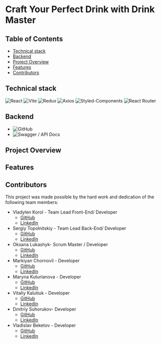 # Craft Your Perfect Drink with Drink Master

## Table of Contents

- [Technical stack](#stek)
- [Backend](#backend)
- [Project Overview](#project-overview)
- [Features](#features)
- [Contributors](#contributors)

## <a id="stek">Technical stack</a>

![React](https://img.shields.io/badge/React-%23007ACC.svg?style=for-the-badge&logo=react&logoColor=white)
![Vite](https://img.shields.io/badge/vite-%23646CFF.svg?style=for-the-badge&logo=vite&logoColor=white)
![Redux](https://img.shields.io/badge/Redux-%23764ABC.svg?style=for-the-badge&logo=redux&logoColor=white)
![Axios](https://img.shields.io/badge/Axios-%23000000.svg?style=for-the-badge&logo=axios&logoColor=white)
![Styled-Components](https://img.shields.io/badge/Styled_Components-%23DB7093.svg?style=for-the-badge&logo=styled-components&logoColor=white)
![React Router](https://img.shields.io/badge/React_Router-%23000000.svg?style=for-the-badge&logo=react-router&logoColor=white)

## <a id="backend">Backend</a>

- ![GitHub](https://img.shields.io/badge/:badgeContent?style=flat-square&logo=github&logoColor=white&color=black)
- ![Swagger / API Docs]()

## <a id="project-overview">Project Overview</a>

## <a id="features">Features</a>

## <a id="contributors">Contributors</a>

This project was made possible by the hard work and dedication of the following
team members:

- Vladylen Korol - Team Lead Front-End/ Developer
  - [GitHub](https://github.com/iVladyuser)
  - [LinkedIn](https://www.linkedin.com/in/ivlady/)
- Sergiy Topolnitskiy - Team Lead Back-End/ Developer
  - [GitHub]()
  - [LinkedIn]()
- Oksana Lukashyk- Scrum Master / Developer
  - [GitHub](https://github.com/OksanaLukashyk)
  - [LinkedIn](https://www.linkedin.com/in/oksana-lukashyk-032283122/)
- Markiyan Chornovil - Developer
  - [GitHub](https://github.com/MarkiyanCh1)
  - [LinkedIn](https://www.linkedin.com/in/markiyan-chornovil)
- Maryna Kuturlanova - Developer
  - [GitHub](https://github.com/KuturlanovaMaryna)
  - [LinkedIn](https://www.linkedin.com/in/maryna-kuturlanova/)
- Vitaliy Kalutiuk - Developer
  - [GitHub](https://github.com/Vitaliy2773)
  - [LinkedIn](https://www.linkedin.com/in/vitalii-kalutiuk-5bba20272/)
- Dmitriy Suhorukov- Developer
  - [GitHub](https://github.com/ciplator)
  - [LinkedIn]()
- Vladislav Beketov - Developer
  - [GitHub](https://github.com/Vladislav-creator/)
  - [LinkedIn](https://www.linkedin.com/in/vladislav-beketov/)
